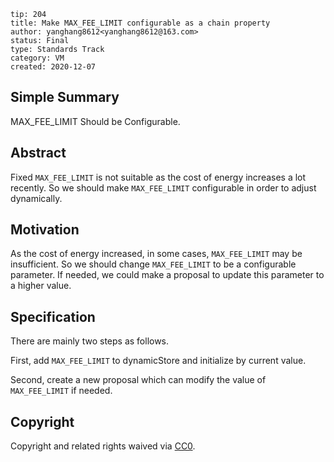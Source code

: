 ```
tip: 204
title: Make MAX_FEE_LIMIT configurable as a chain property 
author: yanghang8612<yanghang8612@163.com>
status: Final
type: Standards Track
category: VM
created: 2020-12-07
```

## Simple Summary

MAX_FEE_LIMIT Should be Configurable.

## Abstract

Fixed `MAX_FEE_LIMIT` is not suitable as the cost of energy increases a lot recently. So we should make `MAX_FEE_LIMIT`  configurable in order to adjust dynamically.

## Motivation

As the cost of energy increased, in some cases, `MAX_FEE_LIMIT` may be insufficient. So we should change `MAX_FEE_LIMIT` to be a configurable parameter. If needed, we could make a proposal to update this parameter to a higher value.

## Specification

There are mainly two steps as follows.

First, add `MAX_FEE_LIMIT` to dynamicStore and initialize by current value.

Second, create a new proposal which can modify the value of `MAX_FEE_LIMIT` if needed.

## Copyright

Copyright and related rights waived via [CC0](LICENSE.md).
